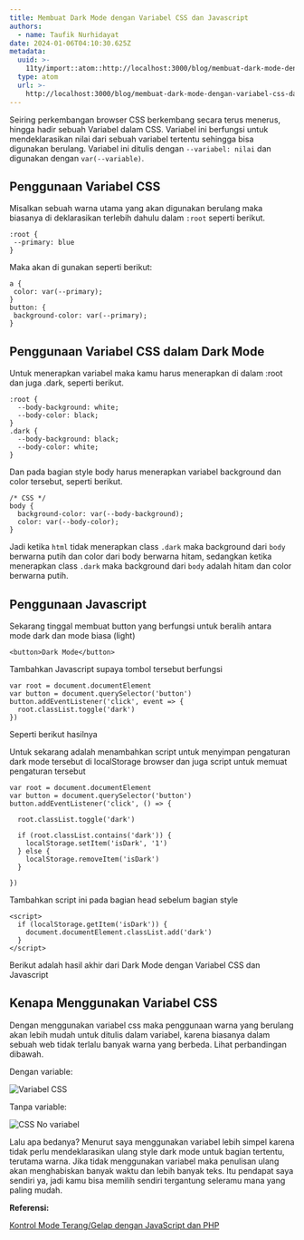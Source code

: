 ```yaml
---
title: Membuat Dark Mode dengan Variabel CSS dan Javascript
authors:
  - name: Taufik Nurhidayat
date: 2024-01-06T04:10:30.625Z
metadata:
  uuid: >-
    11ty/import::atom::http://localhost:3000/blog/membuat-dark-mode-dengan-variabel-css-dan-javascript
  type: atom
  url: >-
    http://localhost:3000/blog/membuat-dark-mode-dengan-variabel-css-dan-javascript
---
```

Seiring perkembangan browser CSS berkembang secara terus menerus, hingga hadir sebuah Variabel dalam CSS. Variabel ini berfungsi untuk mendeklarasikan nilai dari sebuah variabel tertentu sehingga bisa digunakan berulang. Variabel ini ditulis dengan `--variabel: nilai` dan digunakan dengan `var(--variable)`.

## Penggunaan Variabel CSS

Misalkan sebuah warna utama yang akan digunakan berulang maka biasanya di deklarasikan terlebih dahulu dalam `:root` seperti berikut.

```
:root {
 --primary: blue
}
```

Maka akan di gunakan seperti berikut:

```
a {
 color: var(--primary);
}
button: {
 background-color: var(--primary);
}
```

## Penggunaan Variabel CSS dalam Dark Mode

Untuk menerapkan variabel maka kamu harus menerapkan di dalam :root dan juga .dark, seperti berikut.

```
:root {
  --body-background: white;
  --body-color: black;
}
.dark {
  --body-background: black;
  --body-color: white;
}
```

Dan pada bagian style body harus menerapkan variabel background dan color tersebut, seperti berikut.

```
/* CSS */
body {
  background-color: var(--body-background);
  color: var(--body-color);
}
```

Jadi ketika `html` tidak menerapkan class `.dark` maka background dari `body` berwarna putih dan color dari body berwarna hitam, sedangkan ketika menerapkan class `.dark` maka background dari `body` adalah hitam dan color berwarna putih.

## Penggunaan Javascript

Sekarang tinggal membuat button yang berfungsi untuk beralih antara mode dark dan mode biasa (light)

```
<button>Dark Mode</button>
```

Tambahkan Javascript supaya tombol tersebut berfungsi

```
var root = document.documentElement
var button = document.querySelector('button')
button.addEventListener('click', event => {
  root.classList.toggle('dark')
})
```

Seperti berikut hasilnya

Untuk sekarang adalah menambahkan script untuk menyimpan pengaturan dark mode tersebut di localStorage browser dan juga script untuk memuat pengaturan tersebut

```
var root = document.documentElement
var button = document.querySelector('button')
button.addEventListener('click', () => {

  root.classList.toggle('dark')

  if (root.classList.contains('dark')) {
    localStorage.setItem('isDark', '1')
  } else {
    localStorage.removeItem('isDark')
  }

})
```

Tambahkan script ini pada bagian head sebelum bagian style

```
<script>
  if (localStorage.getItem('isDark')) {
    document.documentElement.classList.add('dark')
  }
</script>
```

Berikut adalah hasil akhir dari Dark Mode dengan Variabel CSS dan Javascript

## Kenapa Menggunakan Variabel CSS

Dengan menggunakan variabel css maka penggunaan warna yang berulang akan lebih mudah untuk ditulis dalam variabel, karena biasanya dalam sebuah web tidak terlalu banyak warna yang berbeda. Lihat perbandingan dibawah.

Dengan variable:

![Variabel CSS](assets/carbon+%284%29-PotptZM7cU6r.png)

Tanpa variable:

![CSS No variabel ](assets/carbon+%285%29-BDQcrrUpU4aH.png)

Lalu apa bedanya? Menurut saya menggunakan variabel lebih simpel karena tidak perlu mendeklarasikan ulang style dark mode untuk bagian tertentu, terutama warna. Jika tidak menggunakan variabel maka penulisan ulang akan menghabiskan banyak waktu dan lebih banyak teks. Itu pendapat saya sendiri ya, jadi kamu bisa memilih sendiri tergantung seleramu mana yang paling mudah.

**Referensi:**

[Kontrol Mode Terang/Gelap dengan JavaScript dan PHP](https://dte.web.id/teknis/mode-terang-dan-gelap)